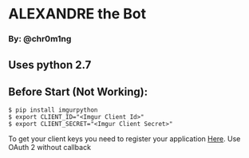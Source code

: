 # ALEXANDRE the Bot

### By: @chr0m1ng

## Uses python 2.7

## Before Start (Not Working):

    $ pip install imgurpython
    $ export CLIENT_ID="<Imgur Client Id>"
    $ export CLIENT_SECRET="<Imgur Client Secret>"

To get your client keys you need to register your application [Here](https://api.imgur.com/oauth2/addclient). Use OAuth 2 without callback

